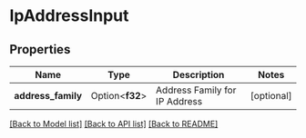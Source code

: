 # IpAddressInput

## Properties

Name | Type | Description | Notes
------------ | ------------- | ------------- | -------------
**address_family** | Option<**f32**> | Address Family for IP Address | [optional]

[[Back to Model list]](../README.md#documentation-for-models) [[Back to API list]](../README.md#documentation-for-api-endpoints) [[Back to README]](../README.md)


